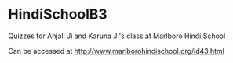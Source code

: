 # HindiSchoolB3
Quizzes for Anjali Ji and Karuna Ji's class at Marlboro Hindi School

Can be accessed at http://www.marlborohindischool.org/id43.html
